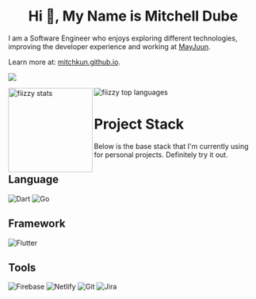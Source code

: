<h1 align="center">Hi 👋, My Name is Mitchell Dube</h1>

I am a Software Engineer who enjoys exploring different technologies, improving the developer experience and working at [MayJuun](https://mayjuun.com).

Learn more at: [mitchkun.github.io](https://mitchkun.github.io).

<p>
  <a href="https://github.com/mitchkun/github-profile-trophy">
    <img src="https://github-profile-trophy.vercel.app/?username=fiizzy&title=Commit,PullRequest,Repositories,Issues,Followers&theme=onedark" />
  </a>
</p>

<div>
  <img height="170" align="left" alt="fiizzy stats" src="https://github-readme-stats.vercel.app/api?username=fiizzy&show_icons=true&theme=onedark" />
  <img alt="fiizzy top languages" src="https://github-readme-stats.vercel.app/api/top-langs/?username=fiizzy&layout=compact&theme=onedark" />
</div>

<!-- ## Resume
[leedavidcs.github.io/leedavidcs](https://leedavidcs.github.io/leedavidcs) -->

# Project Stack
Below is the base stack that I'm currently using for personal projects. Definitely try it out.

## Language
![Dart](https://img.shields.io/badge/-Dart-black?style=flat-square&logo=dart)
![Go](https://img.shields.io/badge/-Go-black?style=flat-square&logo=go)


## Framework
![Flutter](https://img.shields.io/badge/-Flutter-black?style=flat-square&logo=flutter)

## Tools
![Firebase](https://img.shields.io/badge/-Firebase-black?style=flat-square&logo=firebase)
![Netlify](https://img.shields.io/badge/-Netlify-black?style=flat-square&logo=netlify)
![Git](https://img.shields.io/badge/-Git-black?style=flat-square&logo=git)
![Jira](https://img.shields.io/badge/-Jira-black?style=flat-square&logo=jira)

